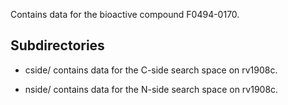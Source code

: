 Contains data for the bioactive compound F0494-0170.

## Subdirectories

- cside/ contains data for the C-side search space on rv1908c.

- nside/ contains data for the N-side search space on rv1908c.

